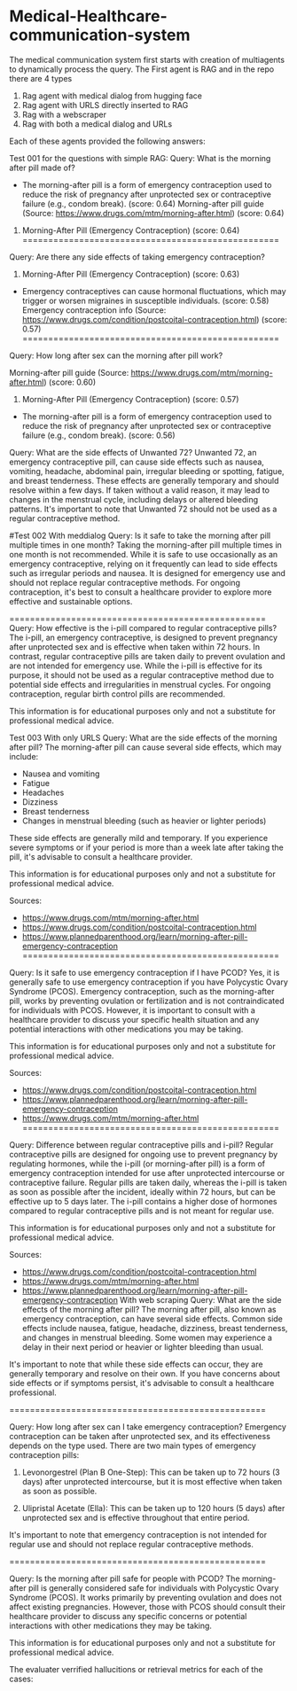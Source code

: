 # Medical-Healthcare-communication-system
The medical communication system first starts with creation of multiagents to dynamically process the query. 
The First agent is RAG and in the repo there are 4 types
  1. Rag agent with medical dialog from hugging face
  2. Rag agent with URLS directly inserted to RAG
  3. Rag with a webscraper
  4. Rag with both a medical dialog and URLs

Each of these agents provided the following answers:

Test 001 for the questions with simple RAG:
Query: What is the morning after pill made of?

- The morning-after pill is a form of emergency contraception used to reduce the risk of pregnancy after unprotected sex or contraceptive failure (e.g., condom break). (score: 0.64)
Morning-after pill guide (Source: https://www.drugs.com/mtm/morning-after.html) (score: 0.64)
1. Morning-After Pill (Emergency Contraception) (score: 0.64)
==================================================

Query: Are there any side effects of taking emergency contraception?

1. Morning-After Pill (Emergency Contraception) (score: 0.63)
- Emergency contraceptives can cause hormonal fluctuations, which may trigger or worsen migraines in susceptible individuals. (score: 0.58)
Emergency contraception info (Source: https://www.drugs.com/condition/postcoital-contraception.html) (score: 0.57)
==================================================

Query: How long after sex can the morning after pill work?

Morning-after pill guide (Source: https://www.drugs.com/mtm/morning-after.html) (score: 0.60)
1. Morning-After Pill (Emergency Contraception) (score: 0.57)
- The morning-after pill is a form of emergency contraception used to reduce the risk of pregnancy after unprotected sex or contraceptive failure (e.g., condom break). (score: 0.56)

 Query: What are the side effects of Unwanted 72?
Unwanted 72, an emergency contraceptive pill, can cause side effects such as nausea, vomiting, headache, abdominal pain, irregular bleeding or spotting, fatigue, and breast tenderness. These effects are generally temporary and should resolve within a few days. If taken without a valid reason, it may lead to changes in the menstrual cycle, including delays or altered bleeding patterns. It's important to note that Unwanted 72 should not be used as a regular contraceptive method.

#Test 002 With meddialog
Query: Is it safe to take the morning after pill multiple times in one month?
Taking the morning-after pill multiple times in one month is not recommended. While it is safe to use occasionally as an emergency contraceptive, relying on it frequently can lead to side effects such as irregular periods and nausea. It is designed for emergency use and should not replace regular contraceptive methods. For ongoing contraception, it's best to consult a healthcare provider to explore more effective and sustainable options.

==================================================
 Query: How effective is the i-pill compared to regular contraceptive pills?
The i-pill, an emergency contraceptive, is designed to prevent pregnancy after unprotected sex and is effective when taken within 72 hours. In contrast, regular contraceptive pills are taken daily to prevent ovulation and are not intended for emergency use. While the i-pill is effective for its purpose, it should not be used as a regular contraceptive method due to potential side effects and irregularities in menstrual cycles. For ongoing contraception, regular birth control pills are recommended.

This information is for educational purposes only and not a substitute for professional medical advice.

Test 003 With only URLS
Query: What are the side effects of the morning after pill?
The morning-after pill can cause several side effects, which may include:

- Nausea and vomiting
- Fatigue
- Headaches
- Dizziness
- Breast tenderness
- Changes in menstrual bleeding (such as heavier or lighter periods)

These side effects are generally mild and temporary. If you experience severe symptoms or if your period is more than a week late after taking the pill, it's advisable to consult a healthcare provider.

This information is for educational purposes only and not a substitute for professional medical advice.

Sources:
- https://www.drugs.com/mtm/morning-after.html
- https://www.drugs.com/condition/postcoital-contraception.html
- https://www.plannedparenthood.org/learn/morning-after-pill-emergency-contraception
==================================================

 Query: Is it safe to use emergency contraception if I have PCOD?
Yes, it is generally safe to use emergency contraception if you have Polycystic Ovary Syndrome (PCOS). Emergency contraception, such as the morning-after pill, works by preventing ovulation or fertilization and is not contraindicated for individuals with PCOS. However, it is important to consult with a healthcare provider to discuss your specific health situation and any potential interactions with other medications you may be taking.

This information is for educational purposes only and not a substitute for professional medical advice.

Sources:
- https://www.drugs.com/condition/postcoital-contraception.html
- https://www.plannedparenthood.org/learn/morning-after-pill-emergency-contraception
- https://www.drugs.com/mtm/morning-after.html
==================================================

 Query: Difference between regular contraceptive pills and i-pill?
Regular contraceptive pills are designed for ongoing use to prevent pregnancy by regulating hormones, while the i-pill (or morning-after pill) is a form of emergency contraception intended for use after unprotected intercourse or contraceptive failure. Regular pills are taken daily, whereas the i-pill is taken as soon as possible after the incident, ideally within 72 hours, but can be effective up to 5 days later. The i-pill contains a higher dose of hormones compared to regular contraceptive pills and is not meant for regular use.

This information is for educational purposes only and not a substitute for professional medical advice.

Sources:
- https://www.drugs.com/condition/postcoital-contraception.html
- https://www.drugs.com/mtm/morning-after.html
- https://www.plannedparenthood.org/learn/morning-after-pill-emergency-contraception
With web scraping
Query: What are the side effects of the morning after pill?
The morning after pill, also known as emergency contraception, can have several side effects. Common side effects include nausea, fatigue, headache, dizziness, breast tenderness, and changes in menstrual bleeding. Some women may experience a delay in their next period or heavier or lighter bleeding than usual. 

It's important to note that while these side effects can occur, they are generally temporary and resolve on their own. If you have concerns about side effects or if symptoms persist, it's advisable to consult a healthcare professional.

==================================================

 Query: How long after sex can I take emergency contraception?
Emergency contraception can be taken after unprotected sex, and its effectiveness depends on the type used. There are two main types of emergency contraception pills: 

1. Levonorgestrel (Plan B One-Step): This can be taken up to 72 hours (3 days) after unprotected intercourse, but it is most effective when taken as soon as possible.

2. Ulipristal Acetate (Ella): This can be taken up to 120 hours (5 days) after unprotected sex and is effective throughout that entire period.

It's important to note that emergency contraception is not intended for regular use and should not replace regular contraceptive methods.

==================================================

 Query: Is the morning after pill safe for people with PCOD?
The morning-after pill is generally considered safe for individuals with Polycystic Ovary Syndrome (PCOS). It works primarily by preventing ovulation and does not affect existing pregnancies. However, those with PCOS should consult their healthcare provider to discuss any specific concerns or potential interactions with other medications they may be taking.

This information is for educational purposes only and not a substitute for professional medical advice.

The evaluater verrified hallucitions or retrieval metrics for each of the cases:



